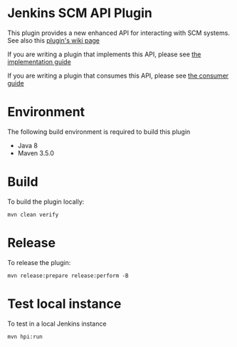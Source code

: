 # Jenkins SCM API Plugin

 This plugin provides a new enhanced API for interacting with SCM systems. See also this [plugin's wiki page][wiki]
 
 If you are writing a plugin that implements this API, please see [the implementation guide](docs/implementation.adoc)
 
 If you are writing a plugin that consumes this API, please see [the consumer guide](docs/consumer.adoc)

# Environment

The following build environment is required to build this plugin

* Java 8
* Maven 3.5.0

# Build

To build the plugin locally:

    mvn clean verify

# Release

To release the plugin:

    mvn release:prepare release:perform -B

# Test local instance

To test in a local Jenkins instance

    mvn hpi:run

  [wiki]: http://wiki.jenkins-ci.org/display/JENKINS/SCM+API+Plugin
